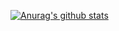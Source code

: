  [![Anurag's github stats](https://github-readme-stats.vercel.app/api?username=username)](https://github.com/anuraghazra/github-readme-stats)
 

<!--
**ha11owing/ha11owing** is a ✨ _special_ ✨ repository because its `README.md` (this file) appears on your GitHub profile.

Here are some ideas to get you started:

- 🔭 I’m currently working on ...
- 🌱 I’m currently learning ...
- 👯 I’m looking to collaborate on ...
- 🤔 I’m looking for help with ...
- 💬 Ask me about ...
- 📫 How to reach me: ...
- 😄 Pronouns: ...
- ⚡ Fun fact: ...
-->
